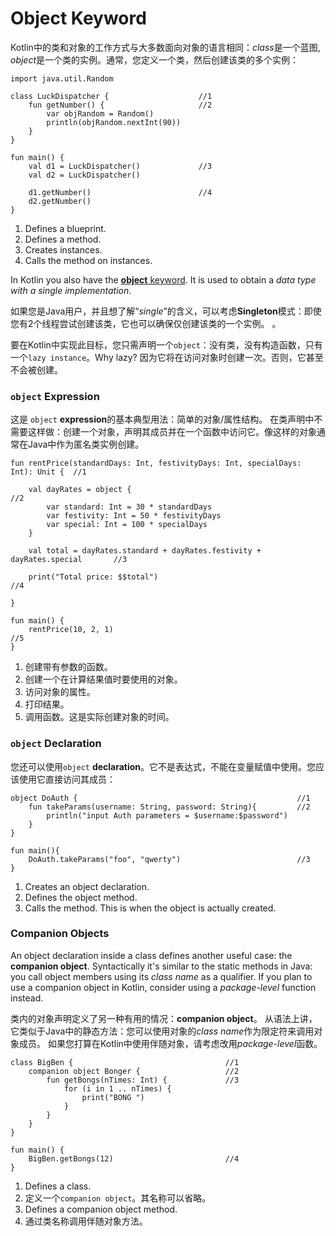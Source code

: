 # Object Keyword

Kotlin中的类和对象的工作方式与大多数面向对象的语言相同：*class*是一个蓝图, *object*是一个类的实例。通常，您定义一个类，然后创建该类的多个实例：
```run-kotlin
import java.util.Random

class LuckDispatcher {                    //1 
    fun getNumber() {                     //2 
        var objRandom = Random()
        println(objRandom.nextInt(90))
    }
}

fun main() {
    val d1 = LuckDispatcher()             //3
    val d2 = LuckDispatcher()
    
    d1.getNumber()                        //4 
    d2.getNumber()
}
```

1. Defines a blueprint.
2. Defines a method.
3. Creates instances.
4. Calls the method on instances. 

In Kotlin you also have the [**object** keyword](https://kotlinlang.org/docs/reference/object-declarations.html). It is used to obtain a *data type with a single implementation*.

如果您是Java用户，并且想了解“*single*”的含义，可以考虑**Singleton**模式：即使您有2个线程尝试创建该类，它也可以确保仅创建该类的一个实例。 。

要在Kotlin中实现此目标，您只需声明一个`object`：没有类，没有构造函数，只有一个`lazy instance`。Why lazy? 因为它将在访问对象时创建一次。否则，它甚至不会被创建。

### `object` Expression

这是 `object` **expression**的基本典型用法：简单的对象/属性结构。
在类声明中不需要这样做：创建一个对象，声明其成员并在一个函数中访问它。像这样的对象通常在Java中作为匿名类实例创建。

```run-kotlin
fun rentPrice(standardDays: Int, festivityDays: Int, specialDays: Int): Unit {  //1

    val dayRates = object {                                                     //2
        var standard: Int = 30 * standardDays
        var festivity: Int = 50 * festivityDays
        var special: Int = 100 * specialDays
    }

    val total = dayRates.standard + dayRates.festivity + dayRates.special       //3

    print("Total price: $$total")                                               //4

}

fun main() {
    rentPrice(10, 2, 1)                                                         //5
}
```

1. 创建带有参数的函数。
2. 创建一个在计算结果值时要使用的对象。
3. 访问对象的属性。
4. 打印结果。
5. 调用函数。这是实际创建对象的时间。

### `object` Declaration

您还可以使用`object` **declaration**。它不是表达式，不能在变量赋值中使用。您应该使用它直接访问其成员：

```run-kotlin
object DoAuth {                                                 //1 
    fun takeParams(username: String, password: String){         //2 
        println("input Auth parameters = $username:$password")
    }
}

fun main(){
    DoAuth.takeParams("foo", "qwerty")                          //3
}

```

1. Creates an object declaration.
2. Defines the object method.
3. Calls the method. This is when the object is actually created.

### Companion Objects

An object declaration inside a class defines another useful case: the **companion object**. 
Syntactically it's similar to the static methods in Java: you call object members using its *class name* as a qualifier.
If you plan to use a companion object in Kotlin, consider using a *package-level* function instead.  

类内的对象声明定义了另一种有用的情况：**companion object**。
从语法上讲，它类似于Java中的静态方法：您可以使用对象的*class name*作为限定符来调用对象成员。
如果您打算在Kotlin中使用伴随对象，请考虑改用*package-level*函数。

```run-kotlin
class BigBen {                                  //1 
    companion object Bonger {                   //2
        fun getBongs(nTimes: Int) {             //3
            for (i in 1 .. nTimes) {
                print("BONG ")
            }
        }
    }
}

fun main() {
    BigBen.getBongs(12)                         //4
}
```

1. Defines a class.
2. 定义一个`companion object`。其名称可以省略。
3. Defines a companion object method.
4. 通过类名称调用伴随对象方法。
